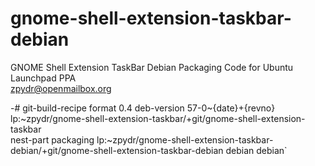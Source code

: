 gnome-shell-extension-taskbar-debian
====================================

GNOME Shell Extension TaskBar Debian Packaging Code for Ubuntu Launchpad PPA      
zpydr@openmailbox.org

-# git-build-recipe format 0.4 deb-version 57-0~{date}+{revno}     
lp:~zpydr/gnome-shell-extension-taskbar/+git/gnome-shell-extension-taskbar     
nest-part packaging lp:~zpydr/gnome-shell-extension-taskbar-debian/+git/gnome-shell-extension-taskbar-debian debian debian`     
